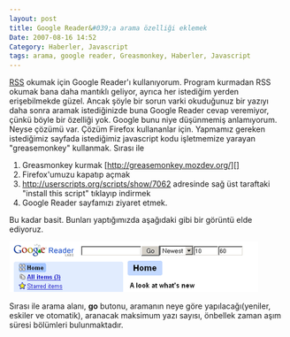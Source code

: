 ```yaml
---
layout: post
title: Google Reader&#039;a arama özelliği eklemek
Date: 2007-08-16 14:52
Category: Haberler, Javascript
tags: arama, google reader, Greasmonkey, Haberler, Javascript
---
```


[RSS][] okumak için Google Reader'ı kullanıyorum. Program kurmadan RSS
okumak bana daha mantıklı geliyor, ayrıca her istediğim yerden
erişebilmekde güzel. Ancak şöyle bir sorun varki okuduğunuz bir yazıyı
daha sonra aramak istediğinizde buna Google Reader cevap veremiyor,
çünkü böyle bir özelliği yok. Google bunu niye düşünmemiş anlamıyorum.
Neyse çözümü var. Çözüm Firefox kullananlar için. Yapmamız gereken
istediğimiz sayfada istediğimiz javascript kodu işletmemize yarayan
"greasemonkey" kullanmak. Sırası ile

1.  Greasmonkey kurmak [http://greasemonkey.mozdev.org/][]
2.  Firefox'umuzu kapatıp açmak
3.  http://userscripts.org/scripts/show/7062 adresinde sağ üst
    taraftaki "install this script" tıklayıp indirmek
4.  Google Reader sayfamızı ziyaret etmek.

Bu kadar basit. Bunları yaptığımızda aşağıdaki gibi bir görüntü elde
ediyoruz.

![Google Reader Arama Ekleme][]

Sırası ile arama alanı, **go** butonu, aramanın neye göre
yapılacağı(yeniler, eskiler ve otomatik), aranacak maksimum yazı sayısı,
önbellek zaman aşım süresi bölümleri bulunmaktadır.


  [RSS]: http://tr.wikipedia.org/wiki/RSS
  [http://greasemonkey.mozdev.org/]: http://greasemonkey.mozdev.org/
  [Google Reader Arama Ekleme]: /images/googlereader_arama.gif
